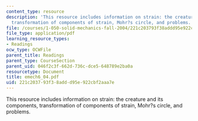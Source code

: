 ```yaml
---
content_type: resource
description: 'This resource includes information on strain: the creature and its components,
  transformation of components of strain, Mohr?s circle, and problems.'
file: /courses/1-050-solid-mechanics-fall-2004/221c203793f38addd95e922cbf2aaa7e_emech6_04.pdf
file_type: application/pdf
learning_resource_types:
- Readings
ocw_type: OCWFile
parent_title: Readings
parent_type: CourseSection
parent_uid: 046f2c3f-662d-736c-dce5-648789e2ba0a
resourcetype: Document
title: emech6_04.pdf
uid: 221c2037-93f3-8add-d95e-922cbf2aaa7e
---
```

This resource includes information on strain: the creature and its components, transformation of components of strain, Mohr?s circle, and problems.


